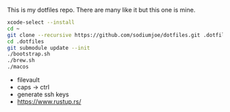 This is my dotfiles repo. There are many like it but this one is mine.

```bash
xcode-select --install
cd ~
git clone --recursive https://github.com/sodiumjoe/dotfiles.git .dotfiles
cd .dotfiles
git submodule update --init
./bootstrap.sh
./brew.sh
./macos
```

* filevault
* caps -> ctrl
* generate ssh keys
* https://www.rustup.rs/
